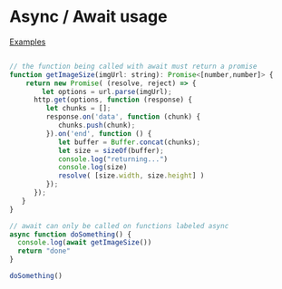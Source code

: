 

# Async / Await usage



[Examples][why_async_blows_promises_away]
```javascript

// the function being called with await must return a promise
function getImageSize(imgUrl: string): Promise<[number,number]> {
	return new Promise( (resolve, reject) => {
		let options = url.parse(imgUrl);
      http.get(options, function (response) {
         let chunks = [];
         response.on('data', function (chunk) {
            chunks.push(chunk);
         }).on('end', function () {
            let buffer = Buffer.concat(chunks);
            let size = sizeOf(buffer);
            console.log("returning...")
            console.log(size)
            resolve( [size.width, size.height] )
         });
      });
   }
}

// await can only be called on functions labeled async
async function doSomething() {
  console.log(await getImageSize())
  return "done"
}

doSomething()
```











[why_async_blows_promises_away]: https://hackernoon.com/6-reasons-why-javascripts-async-await-blows-promises-away-tutorial-c7ec10518dd9
